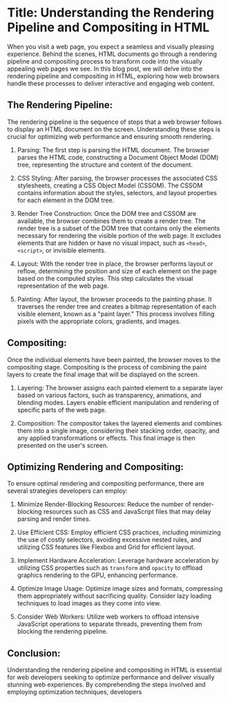 # Title: Understanding the Rendering Pipeline and Compositing in HTML

When you visit a web page, you expect a seamless and visually pleasing experience. Behind the scenes, HTML documents go through a rendering pipeline and compositing process to transform code into the visually appealing web pages we see. In this blog post, we will delve into the rendering pipeline and compositing in HTML, exploring how web browsers handle these processes to deliver interactive and engaging web content.

## The Rendering Pipeline:

The rendering pipeline is the sequence of steps that a web browser follows to display an HTML document on the screen. Understanding these steps is crucial for optimizing web performance and ensuring smooth rendering.

1. Parsing: The first step is parsing the HTML document. The browser parses the HTML code, constructing a Document Object Model (DOM) tree, representing the structure and content of the document.

2. CSS Styling: After parsing, the browser processes the associated CSS stylesheets, creating a CSS Object Model (CSSOM). The CSSOM contains information about the styles, selectors, and layout properties for each element in the DOM tree.

3. Render Tree Construction: Once the DOM tree and CSSOM are available, the browser combines them to create a render tree. The render tree is a subset of the DOM tree that contains only the elements necessary for rendering the visible portion of the web page. It excludes elements that are hidden or have no visual impact, such as `<head>`, `<script>`, or invisible elements.

4. Layout: With the render tree in place, the browser performs layout or reflow, determining the position and size of each element on the page based on the computed styles. This step calculates the visual representation of the web page.

5. Painting: After layout, the browser proceeds to the painting phase. It traverses the render tree and creates a bitmap representation of each visible element, known as a "paint layer." This process involves filling pixels with the appropriate colors, gradients, and images.

## Compositing:

Once the individual elements have been painted, the browser moves to the compositing stage. Compositing is the process of combining the paint layers to create the final image that will be displayed on the screen.

1. Layering: The browser assigns each painted element to a separate layer based on various factors, such as transparency, animations, and blending modes. Layers enable efficient manipulation and rendering of specific parts of the web page.

2. Composition: The compositor takes the layered elements and combines them into a single image, considering their stacking order, opacity, and any applied transformations or effects. This final image is then presented on the user's screen.

## Optimizing Rendering and Compositing:

To ensure optimal rendering and compositing performance, there are several strategies developers can employ:

1. Minimize Render-Blocking Resources: Reduce the number of render-blocking resources such as CSS and JavaScript files that may delay parsing and render times.

2. Use Efficient CSS: Employ efficient CSS practices, including minimizing the use of costly selectors, avoiding excessive nested rules, and utilizing CSS features like Flexbox and Grid for efficient layout.

3. Implement Hardware Acceleration: Leverage hardware acceleration by utilizing CSS properties such as `transform` and `opacity` to offload graphics rendering to the GPU, enhancing performance.

4. Optimize Image Usage: Optimize image sizes and formats, compressing them appropriately without sacrificing quality. Consider lazy loading techniques to load images as they come into view.

5. Consider Web Workers: Utilize web workers to offload intensive JavaScript operations to separate threads, preventing them from blocking the rendering pipeline.

## Conclusion:

Understanding the rendering pipeline and compositing in HTML is essential for web developers seeking to optimize performance and deliver visually stunning web experiences. By comprehending the steps involved and employing optimization techniques, developers
